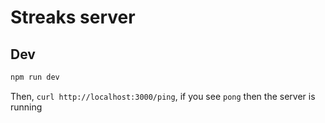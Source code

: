 # Streaks server

## Dev

```sh
npm run dev
```

Then, `curl http://localhost:3000/ping`, if you see `pong` then the server is running
